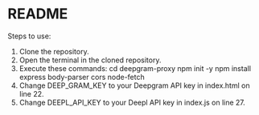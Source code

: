 <H1>README</H1>

Steps to use:

1. Clone the repository.
2. Open the terminal in the cloned repository.
3. Execute these commands:
    cd deepgram-proxy
    npm init -y
    npm install express body-parser cors node-fetch
4. Change DEEP_GRAM_KEY to your Deepgram API key in index.html on line 22.
5. Change DEEPL_API_KEY to your Deepl API key in index.js on line 27.
